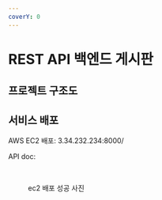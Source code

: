 ```yaml
---
coverY: 0
---
```


# REST API 백엔드 게시판

## 프로젝트 구조도



## 서비스 배포

AWS EC2 배포: 3.34.232.234:8000/

API doc:

<figure><img src=".gitbook/assets/배포.png" alt=""><figcaption><p>ec2 배포 성공 사진</p></figcaption></figure>

